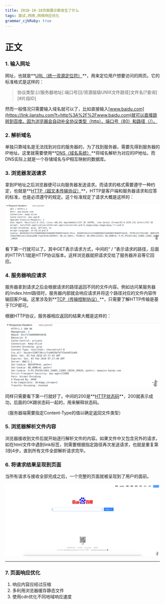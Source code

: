 ```yaml
---
title: 2018-10-18页面展示都发生了什么 
tags: 面试,网络,网络响应优化
grammar_cjkRuby: true
---
```

# 正文

### 1\. 输入网址

网址，也就是**[URL（统一资源定位符）](https://link.jianshu.com?t=https%3A%2F%2Fzh.wikipedia.org%2Fwiki%2F%25E7%25BB%259F%25E4%25B8%2580%25E8%25B5%2584%25E6%25BA%2590%25E5%25AE%259A%25E4%25BD%258D%25E7%25AC%25A6)**，用来定位用户想要访问的网页。它的标准格式是这样的：

> 协议类型:[//服务器地址[:端口号]][/资源层级UNIX文件路径]文件名[?查询][#片段ID]

然而一般情况只需要输入域名就可以了，比如直接输入[www.baidu.com](https://link.jianshu.com?t=http%3A%2F%2Fwww.baidu.com)就可以直接跳转到百度。因为浏览器会自动补全协议类型（http）、端口号（80）和路径（/）。

### 2\. 解析域名

单独只靠域名是无法找到对应的服务器的，为了找到服务器，需要先得到服务器的IP地址。这里就需要使用**[DNS（域名系统）](https://link.jianshu.com?t=https%3A%2F%2Fzh.wikipedia.org%2Fwiki%2F%25E5%259F%259F%25E5%2590%258D%25E7%25B3%25BB%25E7%25BB%259F)**将域名解析为对应的IP地址。而DNS实际上就是一个存储域名与IP相互映射的数据库。

### 3\. 浏览器发送请求

拿到IP地址之后浏览器便可以向服务器发送请求。而请求的格式需要遵守一种约定，也就是**[HTTP（超文本传输协议）](https://link.jianshu.com?t=https%3A%2F%2Fzh.wikipedia.org%2Fwiki%2F%25E8%25B6%2585%25E6%2596%2587%25E6%259C%25AC%25E4%25BC%25A0%25E8%25BE%2593%25E5%258D%258F%25E8%25AE%25AE)**，HTTP是客户端和服务器请求和应答的标准，也是必须遵守的规定。这个标准规定了请求大概是这样的：

![浏览器发出请求](./images/1539833462033.png)

看下第一行就可以了。其中GET表示请求方式，中间的“ / ”表示请求的路径，后面的HTTP/1.1就是HTTP协议版本。这样浏览器就把请求交给了服务器并且等它回应。

### 4\. 服务器响应请求

服务器拿到请求之后会根据请求的路径返回不同的文件内容。例如访问某服务器的/index.html路径时，服务器内部就会响应请求并将这个路径对应的文件内容传输回客户端。这里涉及到**[TCP（传输控制协议）](https://link.jianshu.com?t=https%3A%2F%2Fzh.wikipedia.org%2Fwiki%2F%25E4%25BC%25A0%25E8%25BE%2593%25E6%258E%25A7%25E5%2588%25B6%25E5%258D%258F%25E8%25AE%25AE)**，只需要了解HTTP传输是基于TCP即可。

根据HTTP协议，服务器相应返回的结果大概是这样的：

![服务器响应请求](./images/1539833467639.png)

同样只需要看下第一行就好了。中间的200是**[HTTP状态码](https://link.jianshu.com?t=https%3A%2F%2Fzh.wikipedia.org%2Fwiki%2FHTTP%25E7%258A%25B6%25E6%2580%2581%25E7%25A0%2581)**，200就表示成功，后面的OK跟状态码一起的，用来解释状态码。

（服务器端需要指定Content-Type的值以确定返回文件类型）

### 5\. 浏览器解析文件内容

浏览器接收到文件后就开始逐行解析文件的内容。如果文件中又包含另外的请求，如在html文件中遇到link标签，则需要根据指定路径再次发送请求，也就是重复第3到4步。直到所有文件全部解析请求完毕。

### 6\. 将请求结果呈现到页面

当所有请求与接收全部完成之后，一个完整的页面就被呈现到了用户的面前。

![页面](./images/1539833473078.png)

**********
### 7\. 页面响应优化
1. 响应内容应经过压缩
2. 多利用浏览器缓存静态文件
3. 使用cdn优化不同地域响应速度
